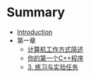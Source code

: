 # Summary

* [Introduction](README.md)
* 第一章
   * [计算机工作方式简述](Chaper1/1_How_Computer_Work.md)
   * [你的第一个C++程序](Chaper1/2_Your_First_Cpp_Programe.md)
   * [3. 练习与实验任务](Chaper1/3_Doing_The_Output.md)


